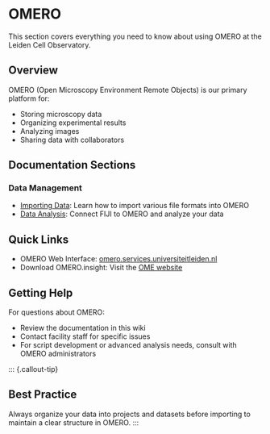 # OMERO

This section covers everything you need to know about using OMERO at the Leiden Cell Observatory.

## Overview

OMERO (Open Microscopy Environment Remote Objects) is our primary platform for:
- Storing microscopy data
- Organizing experimental results
- Analyzing images
- Sharing data with collaborators

## Documentation Sections

### Data Management
- [Importing Data](importing/index.qmd): Learn how to import various file formats into OMERO
- [Data Analysis](analysis.qmd): Connect FIJI to OMERO and analyze your data

## Quick Links

- OMERO Web Interface: [omero.services.universiteitleiden.nl](https://omero.services.universiteitleiden.nl)
- Download OMERO.insight: Visit the [OME website](https://www.openmicroscopy.org/omero/downloads/)

## Getting Help

For questions about OMERO:
- Review the documentation in this wiki
- Contact facility staff for specific issues
- For script development or advanced analysis needs, consult with OMERO administrators

::: {.callout-tip}
## Best Practice
Always organize your data into projects and datasets before importing to maintain a clear structure in OMERO.
:::